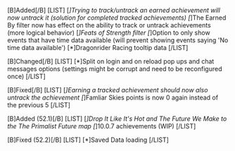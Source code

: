 [B]Added[/B]
[LIST]
[*]Trying to track/untrack an earned achievement will now untrack it (solution for completed tracked achievements)
[*]The Earned By filter now has effect on the ability to track or untrack achievements (more logical behavior)
[*]Feats of Strength filter
[*]Option to only show events that have time data available (will prevent showing events saying 'No time data available')
[*]Dragonrider Racing tooltip data
[/LIST]

[B]Changed[/B]
[LIST]
[*]Split on login and on reload pop ups and chat messages options (settings might be corrupt and need to be reconfigured once)
[/LIST]

[B]Fixed[/B]
[LIST]
[*]Earning a tracked achievement should now also untrack the achievement
[*]Famliar Skies points is now 0 again instead of the previous 5
[/LIST]

[B]Added (52.1)[/B]
[LIST]
[*]Drop It Like It's Hot and The Future We Make to the The Primalist Future map
[*]10.0.7 achievements (WIP)
[/LIST]

[B]Fixed (52.2)[/B]
[LIST]
[*]Saved Data loading
[/LIST]
